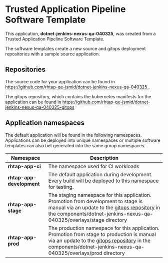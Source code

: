 # Trusted Application Pipeline Software Template

This application, **dotnet-jenkins-nexus-qa-040325**, was created from a Trusted Application Pipeline Software Template.

The software templates create a new source and gitops deployment repositories with a sample source application. 

## Repositories

The source code for your application can be found in [https://github.com/rhtap-qe-jsmid/dotnet-jenkins-nexus-qa-040325 ](https://github.com/rhtap-qe-jsmid/dotnet-jenkins-nexus-qa-040325 ).
 
The gitops repository, which contains the kubernetes manifests for the application can be found in 
[https://github.com/rhtap-qe-jsmid/dotnet-jenkins-nexus-qa-040325-gitops ](https://github.com/rhtap-qe-jsmid/dotnet-jenkins-nexus-qa-040325-gitops ) 

## Application namespaces 

The default application will be found in the following namespaces. Applications can be deployed into unique namespaces or multiple software templates can also bet generated into the same group namespaces.  

|  Namespace   |  Description   |  
| -------- | -------- |
| **rhtap-app-ci** | The namespace used for CI workloads |
| **rhtap-app-development** | The default application during development. Every build will be deployed to this namespace for testing. |
| **rhtap-app-stage** | The staging namespace for this application. Promotion from development to stage is manual via an update to the [gitops repository](https://github.com/rhtap-qe-jsmid/dotnet-jenkins-nexus-qa-040325-gitops ) in the components/dotnet-jenkins-nexus-qa-040325/overlays/stage directory |
| **rhtap-app-prod** | The production namespace for this application. Promotion from stage to production is manual via an update to the [gitops repository](https://github.com/rhtap-qe-jsmid/dotnet-jenkins-nexus-qa-040325-gitops ) in the components/dotnet-jenkins-nexus-qa-040325/overlays/prod directory |